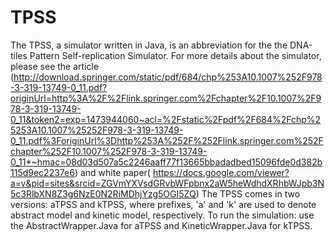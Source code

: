 # TPSS
The TPSS, a simulator written in Java, is an abbreviation for the the DNA-tiles Pattern Self-replication Simulator. For more details about the simulator, please see the article (http://download.springer.com/static/pdf/684/chp%253A10.1007%252F978-3-319-13749-0_11.pdf?originUrl=http%3A%2F%2Flink.springer.com%2Fchapter%2F10.1007%2F978-3-319-13749-0_11&token2=exp=1473944060~acl=%2Fstatic%2Fpdf%2F684%2Fchp%25253A10.1007%25252F978-3-319-13749-0_11.pdf%3ForiginUrl%3Dhttp%253A%252F%252Flink.springer.com%252Fchapter%252F10.1007%252F978-3-319-13749-0_11*~hmac=08d03d507a5c2246aaff77f13665bbadadbed15096fde0d382b115d9ec2237e6) and white paper( https://docs.google.com/viewer?a=v&pid=sites&srcid=ZGVmYXVsdGRvbWFpbnx2aW5heWdhdXRhbWJpb3N5c3RlbXN8Z3g6NzE0N2RiMDhjYzg5OGI5ZQ)
The TPSS comes in two versions: aTPSS and kTPSS, where prefixes, 'a' and 'k' are used to denote abstract model and kinetic model, respectively. To run the simulation: use the AbstractWrapper.Java for aTPSS and KineticWrapper.Java for kTPSS.
